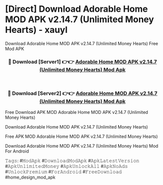 # [Direct] Download Adorable Home MOD APK v2.14.7 (Unlimited Money Hearts) - xauyl
Download Adorable Home MOD APK v2.14.7 (Unlimited Money Hearts) Free Mod APK

<div align="center">
<h3>🔴 Download [Server1] 👉👉 <a href="https://apk-comot.site?title=Adorable_Home_MOD_APK_v2.14.7_(Unlimited_Money_Hearts)">Adorable Home MOD APK v2.14.7 (Unlimited Money Hearts) Mod Apk</a></h3><br>

<h3>🔴 Download [Server2] 👉👉 <a href="https://apk-comot.site?title=Adorable_Home_MOD_APK_v2.14.7_(Unlimited_Money_Hearts)">Adorable Home MOD APK v2.14.7 (Unlimited Money Hearts) Mod Apk</a></h3>
</div>


Free Download APK MOD Adorable Home MOD APK v2.14.7 (Unlimited Money Hearts)

Download Adorable Home MOD APK v2.14.7 (Unlimited Money Hearts) 

Free APK MOD Adorable Home MOD APK v2.14.7 (Unlimited Money Hearts) 

Download Adorable Home MOD APK v2.14.7 (Unlimited Money Hearts) Mod For Android

𝚃𝚊𝚐𝚜: #𝙼𝚘𝚍𝙰𝚙𝚔 #𝙳𝚘𝚠𝚗𝚕𝚘𝚊𝚍𝙼𝚘𝚍𝙰𝚙𝚔 #𝙰𝚙𝚔𝙻𝚊𝚝𝚎𝚜𝚝𝚅𝚎𝚛𝚜𝚒𝚘𝚗 #𝙰𝚙𝚔𝚄𝚗𝚕𝚒𝚖𝚒𝚝𝚎𝚍𝙼𝚘𝚗𝚎𝚢 #𝙰𝚙𝚔𝚄𝚗𝚕𝚘𝚌𝚔𝙰𝚕𝚕 #𝙰𝚙𝚔𝙽𝚘𝙰𝚍𝚜 #𝚄𝚗𝚕𝚘𝚌𝚔𝙿𝚛𝚎𝚖𝚒𝚞𝚖 #𝙵𝚘𝚛𝙰𝚗𝚍𝚛𝚘𝚒𝚍 #𝙵𝚛𝚎𝚎𝙳𝚘𝚠𝚗𝚕𝚘𝚊𝚍 #home_design_mod_apk